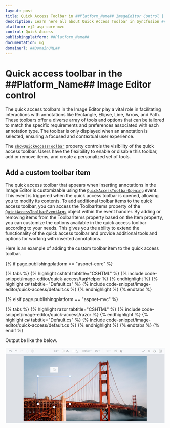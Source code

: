 ```yaml
---
layout: post
title: Quick Access Toolbar in ##Platform_Name## ImageEditor Control | Syncfusion
description: Learn here all about Quick Access Toolbar in Syncfusion ##Platform_Name## ImageEditor component of Syncfusion Essential JS 2 and more.
platform: ej2-asp-core-mvc
control: Quick Access
publishingplatform: ##Platform_Name##
documentation: ug
domainurl: ##DomainURL##
---
```


# Quick access toolbar in the ##Platform_Name## Image Editor control

The quick access toolbars in the Image Editor play a vital role in facilitating interactions with annotations like Rectangle, Ellipse, Line, Arrow, and Path. These toolbars offer a diverse array of tools and options that can be tailored to match the specific requirements and preferences associated with each annotation type. The toolbar is only displayed when an annotation is selected, ensuring a focused and contextual user experience.

The [`showQuickAccessToolbar`](https://help.syncfusion.com/cr/aspnetmvc-js2/Syncfusion.EJ2.ImageEditor.ImageEditor.html#Syncfusion_EJ2_ImageEditor_ImageEditor_ShowQuickAccessToolbar) property controls the visibility of the quick access toolbar. Users have the flexibility to enable or disable this toolbar, add or remove items, and create a personalized set of tools.

## Add a custom toolbar item

The quick access toolbar that appears when inserting annotations in the Image Editor is customizable using the [`QuickAccessToolbarOpening`](https://help.syncfusion.com/cr/aspnetmvc-js2/Syncfusion.EJ2.ImageEditor.ImageEditor.html#Syncfusion_EJ2_ImageEditor_ImageEditor_QuickAccessToolbarOpen) event. This event is triggered when the quick access toolbar is opened, allowing you to modify its contents. To add additional toolbar items to the quick access toolbar, you can access the ToolbarItems property of the [`QuickAccessToolbarEventArgs`](https://help.syncfusion.com/cr/aspnetmvc-js2/Syncfusion.EJ2.ImageEditor.ImageEditor.html#Syncfusion_EJ2_ImageEditor_ImageEditor_QuickAccessToolbarItemClick) object within the event handler. By adding or removing items from the ToolbarItems property based on the Item property, you can customize the options available in the quick access toolbar according to your needs. This gives you the ability to extend the functionality of the quick access toolbar and provide additional tools and options for working with inserted annotations.

Here is an example of adding the custom toolbar item to the quick access toolbar. 

{% if page.publishingplatform == "aspnet-core" %}

{% tabs %}
{% highlight cshtml tabtitle="CSHTML" %}
{% include code-snippet/image-editor/quick-access/tagHelper %}
{% endhighlight %}
{% highlight c# tabtitle="Default.cs" %}
{% include code-snippet/image-editor/quick-access/default.cs %}
{% endhighlight %}
{% endtabs %}

{% elsif page.publishingplatform == "aspnet-mvc" %}

{% tabs %}
{% highlight razor tabtitle="CSHTML" %}
{% include code-snippet/image-editor/quick-access/razor %}
{% endhighlight %}
{% highlight c# tabtitle="Default.cs" %}
{% include code-snippet/image-editor/quick-access/default.cs %}
{% endhighlight %}
{% endtabs %}
{% endif %}

Output be like the below.

![ImageEditor Sample](images/image-editor-qat.png)
